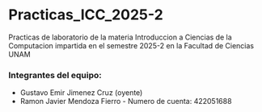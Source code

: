 # Practicas_ICC_2025-2
Practicas de laboratorio de la materia Introduccion a Ciencias de la Computacion impartida en el semestre 2025-2 en la Facultad de Ciencias UNAM

### Integrantes del equipo:

- Gustavo Emir Jimenez Cruz (oyente)
- Ramon Javier Mendoza Fierro - Numero de cuenta: 422051688
